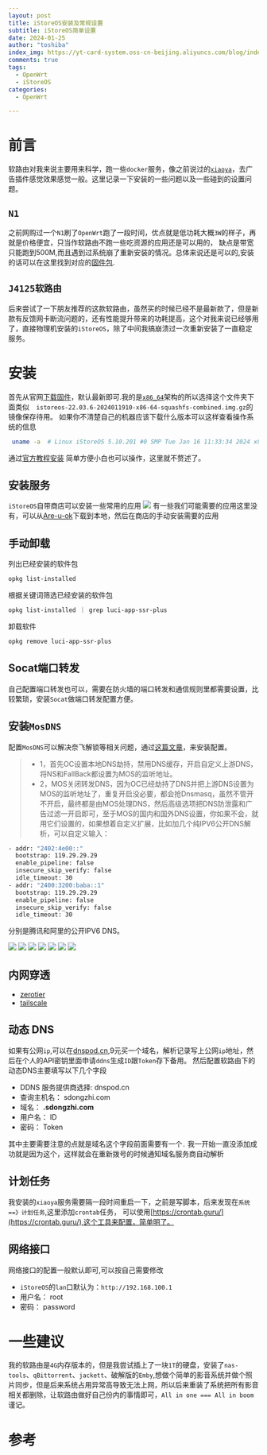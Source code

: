 ```yaml
---
layout: post
title: iStoreOS安装及常规设置
subtitle: iStoreOS简单设置
date: 2024-01-25
author: "toshiba"
index_img: https://yt-card-system.oss-cn-beijing.aliyuncs.com/blog/index_img/iStoreOS.png
comments: true
tags:
  - OpenWrt
  - iStoreOS
categories:
  - OpenWrt

---
```


# 前言
软路由对我来说主要用来科学，跑一些`docker`服务，像之前说过的[`xiaoya`](http://alist.xiaoya.pro/)，去广告插件感觉效果感觉一般。这里记录一下安装的一些问题以及一些碰到的设置问题。

## `N1`
之前网购过一个`N1`刷了`OpenWrt`跑了一段时间，优点就是低功耗大概`3W`的样子，再就是价格便宜，只当作软路由不跑一些吃资源的应用还是可以用的，
缺点是带宽只能跑到500M,而且遇到过系统崩了重新安装的情况。总体来说还是可以的,安装的话可以在这里找到对应的[固件包](https://t.me/openwrt_flippy).

## `J4125软路由`
后来尝试了一下朋友推荐的这款软路由，虽然买的时候已经不是最新款了，但是新款有反馈网卡断流问题的，还有性能提升带来的功耗提高，这个对我来说已经够用了，直接物理机安装的`iStoreOS`，除了中间我搞崩溃过一次重新安装了一直稳定服务。

# 安装
首先从官网[下载固件](https://fw.koolcenter.com/iStoreOS/)，默认最新即可.我的是[`x86_64`](https://fw.koolcenter.com/iStoreOS/x86_64/)架构的所以选择这个文件夹下面类似`	istoreos-22.03.6-2024011910-x86-64-squashfs-combined.img.gz`的镜像保存待用。
如果你不清楚自己的机器应该下载什么版本可以这样查看操作系统的信息
```bash
 uname -a  # Linux iStoreOS 5.10.201 #0 SMP Tue Jan 16 11:33:34 2024 x86_64 GNU/Linux
```
通过[官方教程安装](https://doc.linkease.com/zh/guide/istoreos/install_x86.html#_1-%E8%A7%86%E9%A2%91%E4%BB%8B%E7%BB%8D)
简单方便小白也可以操作，这里就不赘述了。

## 安装服务
`iStoreOS`自带商店可以安装一些常用的应用
![](https://yt-card-system.oss-cn-beijing.aliyuncs.com/blog/in_post/istore/istore.png)
有一些我们可能需要的应用这里没有，可以从[Are-u-ok](https://github.com/AUK9527/Are-u-ok)下载到本地，然后在商店的手动安装需要的应用

## 手动卸载

列出已经安装的软件包
```bash
opkg list-installed
```
 根据关键词筛选已经安装的软件包
```bash
opkg list-installed ｜ grep luci-app-ssr-plus 
```
卸载软件
```bash
opkg remove luci-app-ssr-plus
```


## Socat端口转发
自己配置端口转发也可以，需要在防火墙的端口转发和通信规则里都需要设置，比较繁琐，安装`Socat`做端口转发配置方便。



## 安装`MosDNS`
配置`MosDNS`可以解决奈飞解锁等相关问题，通过[这篇文章](https://github.com/IrineSistiana/mosdns/discussions/455)，来安装配置。

>- 1，首先OC设置本地DNS劫持，禁用DNS缓存，开启自定义上游DNS，将NS和FallBack都设置为MOS的监听地址。
>- 2，MOS关闭转发DNS，因为OC已经劫持了DNS并把上游DNS设置为MOS的监听地址了，重复开启没必要，都会抢Dnsmasq，虽然不管开不开启，最终都是由MOS处理DNS，然后高级选项把DNS防泄露和广告过滤一开启即可，至于MOS的国内和国外DNS设置，你如果不会，就用它们设置的，如果想着自定义扩展，比如加几个纯IPV6公开DNS解析，可以自定义输入：
```bash
- addr: "2402:4e00::"
  bootstrap: 119.29.29.29
  enable_pipeline: false
  insecure_skip_verify: false
  idle_timeout: 30
- addr: "2400:3200:baba::1"
  bootstrap: 119.29.29.29
  enable_pipeline: false
  insecure_skip_verify: false
  idle_timeout: 30
```
分别是腾讯和阿里的公开IPV6 DNS。

![](https://yt-card-system.oss-cn-beijing.aliyuncs.com/blog/in_post/istore/1.jpg)
![](https://yt-card-system.oss-cn-beijing.aliyuncs.com/blog/in_post/istore/2.jpg)
![](https://yt-card-system.oss-cn-beijing.aliyuncs.com/blog/in_post/istore/3.jpg)
![](https://yt-card-system.oss-cn-beijing.aliyuncs.com/blog/in_post/istore/4.jpg)
![](https://yt-card-system.oss-cn-beijing.aliyuncs.com/blog/in_post/istore/5.jpg)
![](https://yt-card-system.oss-cn-beijing.aliyuncs.com/blog/in_post/istore/6.jpg)
![](https://yt-card-system.oss-cn-beijing.aliyuncs.com/blog/in_post/istore/7.jpg)

## 内网穿透

- [zerotier](https://www.zerotier.com/)
- [tailscale](https://tailscale.com/)

## 动态 DNS
如果有公网`ip`,可以在[dnspod.cn](https://console.dnspod.cn/),9元买一个域名，解析记录写上公网`ip`地址，然后在个人的API密钥里面申请`ddns`生成`ID`跟`Token`存下备用。
然后配置软路由下的动态DNS主要填写以下几个字段

- DDNS 服务提供商选择: dnspod.cn
- 查询主机名： sdongzhi.com
- 域名： **.sdongzhi.com** 
- 用户名： ID
- 密码： Token

其中主要需要注意的点就是域名这个字段前面需要有一个`.` 我一开始一直没添加成功就是因为这个，这样就会在重新拨号的时候通知域名服务商自动解析


## 计划任务
我安装的`xiaoya`服务需要隔一段时间重启一下，之前是写脚本，后来发现在`系统==》计划任务`,这里添加`crontab`任务， 可以使用[https://crontab.guru/](https://crontab.guru/),这个工具来配置，简单明了。

## 网络接口
网络接口的配置一般默认即可,可以按自己需要修改
- `iStoreOS`的`lan`口默认为：`http://192.168.100.1`
- 用户名： root
- 密码： password

# 一些建议
我的软路由是`4G`内存版本的，但是我尝试插上了一块`1T`的硬盘，安装了`nas-tools`、`qBittorrent`、`jackett`、破解版的`Emby`,想做个简单的影音系统并做个照片同步，但是后来系统占用异常高导致无法上网，所以后来重装了系统把所有影音相关都删除，让软路由做好自己份内的事情即可，`All in one === All in boom`谨记。




# 参考
[^1]: [iStoreOS文档](https://doc.linkease.com/zh/guide/istoreos/)
[^2]: [OpenWrt 安装 MosDNS v5 超傻瓜方式](https://github.com/IrineSistiana/mosdns/discussions/455)



